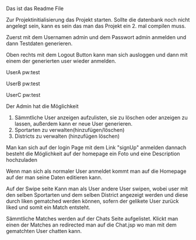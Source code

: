 Das ist das Readme File



Zur Projektinitialisierung das Projekt starten.
Sollte die datenbank noch nicht angelegt sein, kann es sein das man das Projekt 
ein 2. mal compilen muss.


Zuerst mit dem Usernamen admin und dem Passwort admin anmelden
und dann Testdaten generieren.
 
 
Oben rechts mit dem Logout Button kann man sich ausloggen
und dann mit einem der generierten  user wieder anmelden.



UserA       pw:test


UserB       pw:test


UserC       pw:test



Der Admin hat die Möglichkeit 
1. Sämmtliche User anzeigen aufzulisten, sie zu löschen oder anzeigen zu lassen, außerdem kann er neue User generieren.
2. Sportarten zu verwalten(hinzufügen/löschen)
3. Districts zu verwalten (hinzufügen löschen)


Man kan sich auf der login Page mit dem Link "signUp" anmelden
dannach besteht die Möglichkeit auf der homepage
ein Foto und eine Description hochzuladen


Wenn man sich als normaler User anmeldet kommt man auf die Homepage
 auf der man seine Daten editieren kann.
 
 Auf der Swipe seite Kann man als User andere User swipen, wobei user mit den selben Sportarten
  und dem selben District angezeigt werden und diese durch liken gematched werden können, 
 sofern der gelikete User zurück liked und somit ein Match entsteht.
 
Sämmtliche Matches werden auf der Chats Seite aufgelistet.
Klickt man einen der Matches an redirected man auf die Chat.jsp wo man
mit dem gematchten User chatten kann.










 

 
 

